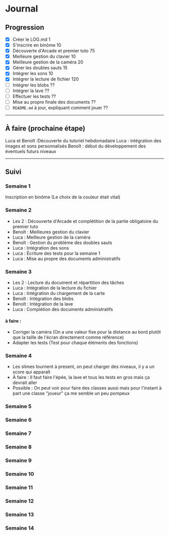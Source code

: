 # Journal

## Progression

* [x] Créer le LOG.md                                                 1
* [x] S'inscrire en binôme                                            10
* [x] Découverte d'Arcade et premier tuto                             75
* [x] Meilleure gestion du clavier                                    10
* [x] Meilleure gestion de la caméra                                  20
* [x] Gérer les doubles sauts                                         15
* [x] Intégrer les sons                                               10
* [x] Intégrer la lecture de fichier                                  120
* [ ] Intégrer les blobs                                              ??
* [ ] Intégrer la lave                                                ??
* [ ] Effectuer les tests                                             ??
* [ ] Mise au propre finale des documents                             ??
* [ ] `README.md` à jour, expliquant comment jouer                    ??

---

## À faire (prochaine étape)

Luca et Benoît :Découverte du tutoriel hebdomadaire 
Luca : intégration des images et sons personnalisés
Benoît : début du développement des éventuels futurs niveaux

---

## Suivi

### Semaine 1
Inscription en binôme (Le choix de la couleur était vital)

### Semaine 2
* Les 2 : Découverte d'Arcade et complétition de la partie obligatoire du premier tuto
* Benoît : Meilleures gestion du clavier
* Luca : Meilleure gestion de la caméra
* Benoît : Gestion du problème des doubles sauts
* Luca : Intégration des sons
* Luca : Écriture des tests pour la semaine 1
* Luca : Mise au propre des documents administratifs

### Semaine 3
* Les 2 : Lecture du document et répartition des tâches
* Luca : Intégration de la lecture du fichier
* Luca : Intégration du chargement de la carte
* Benoît : Intégration des blobs
* Benoît : Intégration de la lave
* Luca : Complétion des documents administratifs
#### à faire : 
* Corriger la caméra (On a une valeur fixe pour la distance au bord plutôt que la taille de l'écran directement comme référence)
* Adapter les tests (Test pour chaque éléments des fonctions)

### Semaine 4
* Les slimes tournent à present, on peut charger des niveaux, il y a un score qui apparaît
* À faire : Il faut faire l'épée, la lave et tous les tests en gros mais ça devrait aller
* Possible : On peut voir pour faire des classes aussi mais pour l'instant à part une classe "joueur" ça me semble un peu pompeux

### Semaine 5

### Semaine 6

### Semaine 7

### Semaine 8

### Semaine 9

### Semaine 10

### Semaine 11

### Semaine 12

### Semaine 13

### Semaine 14
